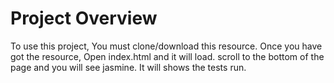 # Project Overview

To use this project, You must clone/download this resource.
Once you have got the resource, Open index.html and it will load.
scroll to the bottom of the page and you will see jasmine.
It will shows the tests run.
